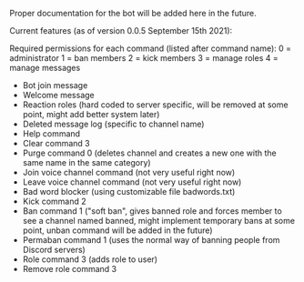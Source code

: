 Proper documentation for the bot will be added here in the future.

Current features (as of version 0.0.5 September 15th 2021):

Required permissions for each command (listed after command name):
0 = administrator
1 = ban members
2 = kick members
3 = manage roles
4 = manage messages


- Bot join message
- Welcome message
- Reaction roles (hard coded to server specific, will be removed at some point, might add better system later)
- Deleted message log (specific to channel name)
- Help command
- Clear command 3
- Purge command 0 (deletes channel and creates a new one with the same name in the same category)
- Join voice channel command (not very useful right now)
- Leave voice channel command (not very useful right now)
- Bad word blocker (using customizable file badwords.txt)
- Kick command 2
- Ban command 1 ("soft ban", gives banned role and forces member to see a channel named banned, might implement temporary bans at some point, unban command will be added in the future)
- Permaban command 1 (uses the normal way of banning people from Discord servers)
- Role command 3 (adds role to user)
- Remove role command 3
